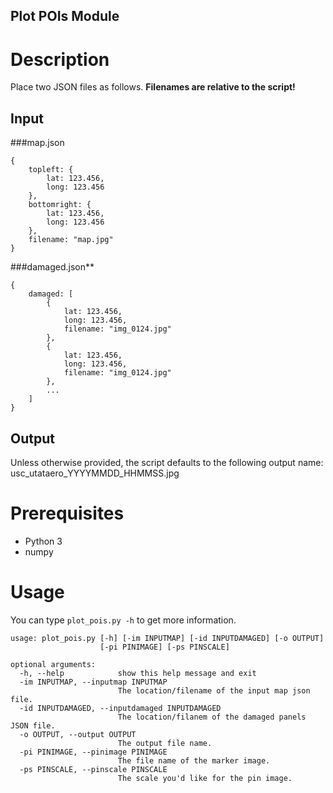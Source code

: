 Plot POIs Module
---
# Description
Place two JSON files as follows. **Filenames are relative to the script!**

## Input
###map.json
```
{
	topleft: {
		lat: 123.456,
		long: 123.456
	},
	bottomright: {
		lat: 123.456,
		long: 123.456
	},
	filename: "map.jpg"
}
```

###damaged.json**
```
{
	damaged: [
		{
			lat: 123.456,
			long: 123.456,
			filename: "img_0124.jpg"
		},
		{
			lat: 123.456,
			long: 123.456,
			filename: "img_0124.jpg"		
		},
		...
	]
}
```
## Output
Unless otherwise provided, the script defaults to the following output name: usc_utataero_YYYYMMDD_HHMMSS.jpg


# Prerequisites
- Python 3
- numpy

# Usage
You can type `plot_pois.py -h` to get more information.
```
usage: plot_pois.py [-h] [-im INPUTMAP] [-id INPUTDAMAGED] [-o OUTPUT]
                    [-pi PINIMAGE] [-ps PINSCALE]

optional arguments:
  -h, --help            show this help message and exit
  -im INPUTMAP, --inputmap INPUTMAP
                        The location/filename of the input map json file.
  -id INPUTDAMAGED, --inputdamaged INPUTDAMAGED
                        The location/filanem of the damaged panels JSON file.
  -o OUTPUT, --output OUTPUT
                        The output file name.
  -pi PINIMAGE, --pinimage PINIMAGE
                        The file name of the marker image.
  -ps PINSCALE, --pinscale PINSCALE
                        The scale you'd like for the pin image.
```